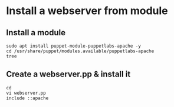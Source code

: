 # Install a webserver from module

## Install a module

```
sudo apt install puppet-module-puppetlabs-apache -y
cd /usr/share/puppet/modules.available/puppetlabs-apache
tree
```

## Create a webserver.pp & install it

```
cd
vi webserver.pp
include ::apache
```
